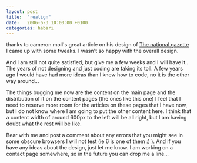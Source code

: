 ```yaml
---
layout: post
title:  "realign"
date:   2006-6-3 10:00:00 +0100
categories: habari
---
```

thanks to cameron moll's great article on his design of <a href="http://www.cameronmoll.com/archives/000905.html">The national gazette</a> I came up with some tweaks. I wasn't so happy with the overall design.

<!--more-->And I am still not quite satisfied, but give me a few weeks and I will have it.. The years of not designing and just coding are taking its toll. A few years ago I would have had more ideas than I knew how to code, no it is the other way around...

The things bugging me now are the content on the main page and the distribution of it on the content pages (the ones like this one) I feel that I need to reserve more room for the articles on these pages that I have now, but I do not know where I am going to put the other content here. I think that a content width of around 600px to the left will be all right, but I am having doubt what the rest will be like.

Bear with me and post a comment about any errors that you might see in some obscure browsers I will not test (ie 6 is one of them :) ). And if you have any ideas about the design, just let me know. I am working on a contact page somewhere, so in the future you can drop me a line...
